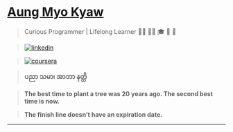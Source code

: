 # [Aung Myo Kyaw](https://www.aungmyokyaw.com)

> Curious Programmer | Lifelong Learner
> 👨‍💻 🧘‍♂️ 🎓 🎉 🌼

> [![linkedin](https://img.shields.io/badge/LinkedIn-0077B5?style=for-the-badge&logo=linkedin&logoColor=white)](https://www.linkedin.com/in/aungmyokyaw/)

> [![coursera](https://img.shields.io/badge/Coursera-0056D2?style=for-the-badge&logo=coursera&logoColor=white)](https://www.coursera.org/learner/aungmyokyaw)

> **ပညာ သမာ၊ အာဘာ နတ္ထိ**

> **The best time to plant a tree was 20 years ago. The second best time is now.**

> **The finish line doesn’t have an expiration date.**

---
